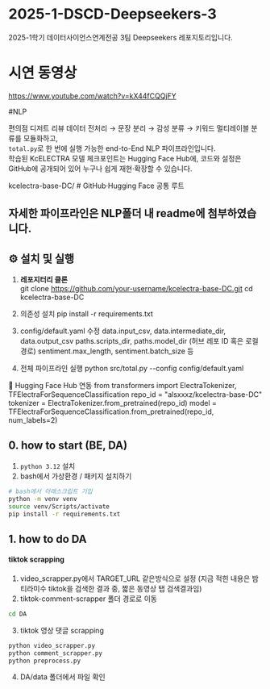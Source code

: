 # 2025-1-DSCD-Deepseekers-3
2025-1학기 데이터사이언스연계전공 3팀 Deepseekers 레포지토리입니다.

# 시연 동영상
https://www.youtube.com/watch?v=kX44fCQQjFY

#NLP

편의점 디저트 리뷰 데이터 전처리 → 문장 분리 → 감성 분류 → 키워드 멀티레이블 분류를 모듈화하고,  
`total.py`로 한 번에 실행 가능한 end-to-End NLP 파이프라인입니다.  
학습된 KcELECTRA 모델 체크포인트는 Hugging Face Hub에, 코드와 설정은 GitHub에 공개되어 있어 누구나 쉽게 재현·확장할 수 있습니다.

kcelectra-base-DC/ # GitHub·Hugging Face 공통 루트

자세한 파이프라인은 NLP폴더 내 readme에 첨부하였습니다.
---

## ⚙️ 설치 및 실행

1. **레포지터리 클론**  
   git clone https://github.com/your-username/kcelectra-base-DC.git
   cd kcelectra-base-DC
   
3. 의존성 설치
pip install -r requirements.txt

4. config/default.yaml 수정
data.input_csv, data.intermediate_dir, data.output_csv
paths.scripts_dir, paths.model_dir (허브 레포 ID 혹은 로컬 경로)
sentiment.max_length, sentiment.batch_size 등

5. 전체 파이프라인 실행
python src/total.py --config config/default.yaml


🚀 Hugging Face Hub 연동
from transformers import ElectraTokenizer, TFElectraForSequenceClassification
repo_id = "alsxxxz/kcelectra-base-DC"
tokenizer = ElectraTokenizer.from_pretrained(repo_id)
model     = TFElectraForSequenceClassification.from_pretrained(repo_id, num_labels=2)



## 0. how to start (BE, DA)
1. `python 3.12` 설치
2. bash에서 가상환경 / 패키지 설치하기
```bash
# bash에서 아래스크립트 기입
python -m venv venv
source venv/Scripts/activate
pip install -r requirements.txt
```

## 1. how to do DA

#### tiktok scrapping
1. video_scrapper.py에서 TARGET_URL 같은방식으로 설정 (지금 적힌 내용은 밤티라미수 tiktok을 검색한 결과 중, 짧은 동영상 탭 검색결과임)
2. tiktok-comment-scrapper 폴더 경로로 이동
```bash
cd DA
```
3. tiktok 영상 댓글 scrapping
```bash
python video_scrapper.py
python comment_scrapper.py
python preprocess.py
```
4. DA/data 폴더에서 파일 확인
   
